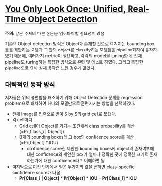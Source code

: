 # [You Only Look Once: Unified, Real-Time Object Detection](https://pjreddie.com/media/files/papers/yolo.pdf)

**주의**: 같은 주제의 다른 논문을 읽어봐야할 필요성이 있음



기존의 Object-detection 방식은 Object가 존재할 것으로 여겨지는 bounding box들을 제안하는 모델과 그 안의 object를 classify하는 모델들을 pipeline화하여 동작하였기 때문에, 여러가지 metric이 필요하고, 각각의 model을 tuning한 뒤 전체 pipeline도 tuning하는 복잡한 방식으로 훈련 및 테스트 하였다. 그리고 복잡한 pipeline으로 인해 실제 동작은 느린 경우가 많았다.



## 대략적인 동작 방식

저자들은 위의 불편함을 해소하기 위해 Object Detection 문제를 regression problem으로 대치하여 하나의 모델만으로 훈련시키는 방법을  선택하였다.

* 전체 Image를 입력으로 받아 S by S의 grid cell로 쪼갠다.
* 각 cell마다 
  * Grid cell이 Object를 가지는 조건에서 class probability를 계산 (=Pr[Class_i | Object])
  * B개의 bounding boxes와 그 box의 confidence score를 계산 (=Pr[Object] * IOU)
    * confidence score란 제안한 bounding boxes에 object의 존재여부에 대한 confidence와 제안한 box가 얼마나 정확한 곳에 정확한 크기로 존재하는가에 대한 confidence라고 이해하면 됨
* 마지막으로 이전 단계에서 얻은 두가지의 값을 곱하면 class-specific confidence score가 나옴
  * **Pr[Class_i | Object]** * **Pr[Object]** * **IOU** = **Pr[Class_i] * IOU**



